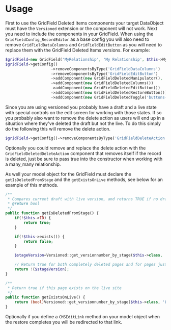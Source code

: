 Usage
========================
First to use the GridField Deleted Items components your target DataObject must have the ``Versioned`` extension or the component will not work. Next you need to include the components in your GridField. When using the ``GridFieldConfig_RecordEditor`` as a base config you will also need to remove ``GridFieldDataColumns`` and ``GridFieldEditButton`` as you will need to replace them with the GridField Deleted Items versions. For example:

```php
$gridField=new GridField('MyRelationship', 'My Relationship', $this->MyRelationship(), GridFieldConfig_RecordEditor::create(10));
$gridField->getConfig()
                    ->removeComponentsByType('GridFieldDataColumns')
                    ->removeComponentsByType('GridFieldEditButton')
                    ->addComponent(new GridFieldDeletedManipulator(), 'GridFieldToolbarHeader')
                    ->addComponent(new GridFieldDeletedColumns())
                    ->addComponent(new GridFieldDeletedEditButton())
                    ->addComponent(new GridFieldDeletedRestoreButton())
                    ->addComponent(new GridFieldDeletedToggle('buttons-before-left'));
```

Since you are using versioned you probably have a draft and a live state with special controls on the edit screen for working with those states. If so you probably also want to remove the delete action as users will end up in a situation where they've deleted the draft but not the live. To do this simply do the following this will remove the delete action.

```php
$gridField->getConfig()->removeComponentsByType('GridFieldDeleteAction');
```

Optionally you could remove and replace the delete action with the ``GridFieldDeletedDeleteAction`` component that removes itself if the record is deleted, just be sure to pass true into the constructor when working with a many_many relationship.

As well your model object for the GridField must declare the ``getIsDeletedFromStage`` and the ``getExistsOnLive`` methods, see below for an example of this methods.

```php
/**
 * Compares current draft with live version, and returns TRUE if no draft version of this page exists, but the page is still published (after triggering "Delete from draft site" in the CMS).
 * @return bool
 */
public function getIsDeletedFromStage() {
    if(!$this->ID) {
        return true;
    }

    if(!$this->exists()) {
        return false;
    }

    $stageVersion=Versioned::get_versionnumber_by_stage($this->class, 'Stage', $this->ID);

    // Return true for both completely deleted pages and for pages just deleted from stage.
    return !($stageVersion);
}

/**
 * Return true if this page exists on the live site
 */
public function getExistsOnLive() {
    return (bool)Versioned::get_versionnumber_by_stage($this->class, 'Live', $this->ID);
}
```

Optionally if you define a ``CMSEditLink`` method on your model object when the restore completes you will be redirected to that link.
